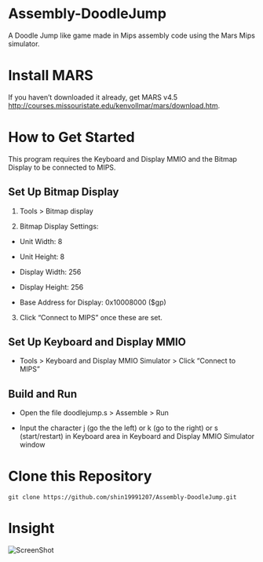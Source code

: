 # Assembly-DoodleJump
A Doodle Jump like game made in Mips assembly code using the Mars Mips simulator.

# Install MARS
If you haven’t downloaded it already, get MARS v4.5  http://courses.missouristate.edu/kenvollmar/mars/download.htm.

# How to Get Started
This program requires the Keyboard and Display MMIO and the Bitmap Display to be connected to MIPS.

## Set Up Bitmap Display
1. Tools > Bitmap display

2. Bitmap Display Settings:

- Unit Width: 8

- Unit Height: 8

- Display Width: 256

- Display Height: 256

- Base Address for Display: 0x10008000 ($gp)

3. Click “Connect to MIPS” once these are set. 

## Set Up Keyboard and Display MMIO

- Tools > Keyboard and Display MMIO Simulator > Click “Connect to MIPS” 

## Build and Run
- Open the file doodlejump.s > Assemble > Run

- Input the character j (go the the left) or k (go to the right) or s (start/restart) in Keyboard area in Keyboard and Display MMIO Simulator window

# Clone this Repository
`git clone https://github.com/shin19991207/Assembly-DoodleJump.git`

# Insight
![ScreenShot](https://github.com/shin19991207/Assembly-DoodleJump/blob/main/doodlejump.gif)
